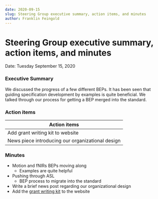 ```yaml
---
date: 2020-09-15
slug: Steering Group executive summary, action items, and minutes
author: Franklin Feingold
---
```


# Steering Group executive summary, action items, and minutes

Date: Tuesday September 15, 2020

<!--more-->

### Executive Summary

We discussed the progress of a few different BEPs. It has been seen that guiding specification development by examples is quite beneficial. We talked through our process for getting a BEP merged into the standard.

### Action items

| Action items |
| -------- |
| Add grant writing kit to website    |
| News piece introducing our organizational design |

### Minutes

- Motion and fNIRs BEPs moving along
  - Examples are quite helpful
- Pushing through ASL
  - BEP process to migrate into the standard
- Write a brief news post regarding our organizational design
- Add the [grant writing kit](https://docs.google.com/document/d/1Q7JTOvUqt05YQfnbvGoP1SZQy_CGkNEVcsVZeS4D5_o/edit#) to the website
